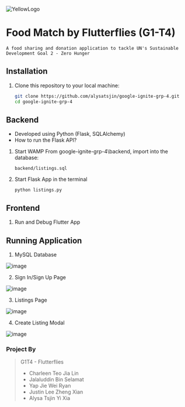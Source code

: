 ![YellowLogo](https://github.com/alysatsjin/google-ignite-grp-4/assets/93022626/52a40404-d087-4781-83cd-941a224c68c5)
# Food Match by Flutterflies (G1-T4)
```
A food sharing and donation application to tackle UN's Sustainable Development Goal 2 - Zero Hunger
```


## Installation

1. Clone this repository to your local machine:

   ```bash
   git clone https://github.com/alysatsjin/google-ignite-grp-4.git
   cd google-ignite-grp-4
   ```
## Backend
- Developed using Python (Flask, SQLAlchemy)
- How to run the Flask API?
1. Start WAMP From google-ignite-grp-4\backend, import into the database:
   ```
   backend/listings.sql
   ```
2. Start Flask App in the terminal
   ```
   python listings.py
   ```
## Frontend
1. Run and Debug Flutter App


## Running Application

1. MySQL Database

![image](https://github.com/alysatsjin/google-ignite-grp-4/assets/93022626/b25bfe22-5054-4d56-90b7-be0fce9c23b6)

2. Sign In/Sign Up Page

![image](https://github.com/alysatsjin/google-ignite-grp-4/assets/93022626/bef6e354-dc54-4f95-b5dc-b53efc61825b)

3. Listings Page

![image](https://github.com/alysatsjin/google-ignite-grp-4/assets/93022626/fab9dd32-ae0a-4bc0-ae76-c247fb0fd993)

4. Create Listing Modal

![image](https://github.com/alysatsjin/google-ignite-grp-4/assets/93022626/3bc52fe6-7cf3-46db-8a27-eaf308233c35)

### Project By
> G1T4 - Flutterflies
> - Charleen Teo Jia Lin
> - Jalaluddin Bin Selamat
> - Yap Jie Wei Ryan
> - Justin Lee Zheng Xian
> - Alysa Tsjin Yi Xia
